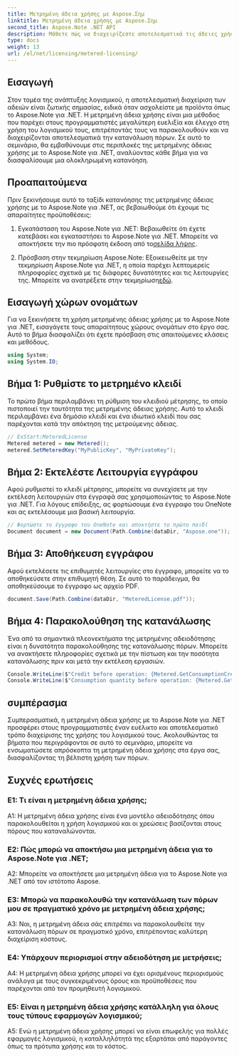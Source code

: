 ```yaml
---
title: Μετρημένη άδεια χρήσης με Aspose.Σημ
linktitle: Μετρημένη άδεια χρήσης με Aspose.Σημ
second_title: Aspose.Note .NET API
description: Μάθετε πώς να διαχειρίζεστε αποτελεσματικά τις άδειες χρήσης λογισμικού με το Aspose.Note για .NET μέσω μετρημένης άδειας χρήσης. Βελτιστοποιήστε τη χρήση των πόρων και ελέγξτε αποτελεσματικά το κόστος.
type: docs
weight: 13
url: /el/net/licensing/metered-licensing/
---
```

## Εισαγωγή

Στον τομέα της ανάπτυξης λογισμικού, η αποτελεσματική διαχείριση των αδειών είναι ζωτικής σημασίας, ειδικά όταν ασχολείστε με προϊόντα όπως το Aspose.Note για .NET. Η μετρημένη άδεια χρήσης είναι μια μέθοδος που παρέχει στους προγραμματιστές μεγαλύτερη ευελιξία και έλεγχο στη χρήση του λογισμικού τους, επιτρέποντάς τους να παρακολουθούν και να διαχειρίζονται αποτελεσματικά την κατανάλωση πόρων. Σε αυτό το σεμινάριο, θα εμβαθύνουμε στις περιπλοκές της μετρημένης άδειας χρήσης με το Aspose.Note για .NET, αναλύοντας κάθε βήμα για να διασφαλίσουμε μια ολοκληρωμένη κατανόηση.

## Προαπαιτούμενα

Πριν ξεκινήσουμε αυτό το ταξίδι κατανόησης της μετρημένης άδειας χρήσης με το Aspose.Note για .NET, ας βεβαιωθούμε ότι έχουμε τις απαραίτητες προϋποθέσεις:

1.  Εγκατάσταση του Aspose.Note για .NET: Βεβαιωθείτε ότι έχετε κατεβάσει και εγκαταστήσει το Aspose.Note για .NET. Μπορείτε να αποκτήσετε την πιο πρόσφατη έκδοση από το[σελίδα λήψης](https://releases.aspose.com/note/net/).

2.  Πρόσβαση στην τεκμηρίωση Aspose.Note: Εξοικειωθείτε με την τεκμηρίωση Aspose.Note για .NET, η οποία παρέχει λεπτομερείς πληροφορίες σχετικά με τις διάφορες δυνατότητες και τις λειτουργίες της. Μπορείτε να ανατρέξετε στην τεκμηρίωση[εδώ](https://reference.aspose.com/note/net/).

## Εισαγωγή χώρων ονομάτων

Για να ξεκινήσετε τη χρήση μετρημένης άδειας χρήσης με το Aspose.Note για .NET, εισαγάγετε τους απαραίτητους χώρους ονομάτων στο έργο σας. Αυτό το βήμα διασφαλίζει ότι έχετε πρόσβαση στις απαιτούμενες κλάσεις και μεθόδους.

```csharp
using System;
using System.IO;
```

## Βήμα 1: Ρυθμίστε το μετρημένο κλειδί

Το πρώτο βήμα περιλαμβάνει τη ρύθμιση του κλειδιού μέτρησης, το οποίο πιστοποιεί την ταυτότητα της μετρημένης άδειας χρήσης. Αυτό το κλειδί περιλαμβάνει ένα δημόσιο κλειδί και ένα ιδιωτικό κλειδί που σας παρέχονται κατά την απόκτηση της μετρούμενης άδειας.

```csharp
// ExStart:MeteredLicense
Metered metered = new Metered();
metered.SetMeteredKey("MyPublicKey", "MyPrivateKey");
```

## Βήμα 2: Εκτελέστε Λειτουργία εγγράφου

Αφού ρυθμιστεί το κλειδί μέτρησης, μπορείτε να συνεχίσετε με την εκτέλεση λειτουργιών στα έγγραφά σας χρησιμοποιώντας το Aspose.Note για .NET. Για λόγους επίδειξης, ας φορτώσουμε ένα έγγραφο του OneNote και ας εκτελέσουμε μια βασική λειτουργία.

```csharp
// Φορτώστε το έγγραφο του OneNote και αποκτήστε το πρώτο παιδί
Document document = new Document(Path.Combine(dataDir, "Aspose.one"));
```

## Βήμα 3: Αποθήκευση εγγράφου

Αφού εκτελέσετε τις επιθυμητές λειτουργίες στο έγγραφο, μπορείτε να το αποθηκεύσετε στην επιθυμητή θέση. Σε αυτό το παράδειγμα, θα αποθηκεύσουμε το έγγραφο ως αρχείο PDF.

```csharp
document.Save(Path.Combine(dataDir, "MeteredLicense.pdf"));
```

## Βήμα 4: Παρακολούθηση της κατανάλωσης

Ένα από τα σημαντικά πλεονεκτήματα της μετρημένης αδειοδότησης είναι η δυνατότητα παρακολούθησης της κατανάλωσης πόρων. Μπορείτε να ανακτήσετε πληροφορίες σχετικά με την πίστωση και την ποσότητα κατανάλωσης πριν και μετά την εκτέλεση εργασιών.

```csharp
Console.WriteLine($"Credit before operation: {Metered.GetConsumptionCredit():F2}");
Console.WriteLine($"Consumption quantity before operation: {Metered.GetConsumptionQuantity():F2}");
```

## συμπέρασμα

Συμπερασματικά, η μετρημένη άδεια χρήσης με το Aspose.Note για .NET προσφέρει στους προγραμματιστές έναν ευέλικτο και αποτελεσματικό τρόπο διαχείρισης της χρήσης του λογισμικού τους. Ακολουθώντας τα βήματα που περιγράφονται σε αυτό το σεμινάριο, μπορείτε να ενσωματώσετε απρόσκοπτα τη μετρημένη άδεια χρήσης στα έργα σας, διασφαλίζοντας τη βέλτιστη χρήση των πόρων.

## Συχνές ερωτήσεις

### Ε1: Τι είναι η μετρημένη άδεια χρήσης;

A1: Η μετρημένη άδεια χρήσης είναι ένα μοντέλο αδειοδότησης όπου παρακολουθείται η χρήση λογισμικού και οι χρεώσεις βασίζονται στους πόρους που καταναλώνονται.

### Ε2: Πώς μπορώ να αποκτήσω μια μετρημένη άδεια για το Aspose.Note για .NET;

A2: Μπορείτε να αποκτήσετε μια μετρημένη άδεια για το Aspose.Note για .NET από τον ιστότοπο Aspose.

### Ε3: Μπορώ να παρακολουθώ την κατανάλωση των πόρων μου σε πραγματικό χρόνο με μετρημένη άδεια χρήσης;

A3: Ναι, η μετρημένη άδεια σάς επιτρέπει να παρακολουθείτε την κατανάλωση πόρων σε πραγματικό χρόνο, επιτρέποντας καλύτερη διαχείριση κόστους.

### Ε4: Υπάρχουν περιορισμοί στην αδειοδότηση με μετρήσεις;

A4: Η μετρημένη άδεια χρήσης μπορεί να έχει ορισμένους περιορισμούς ανάλογα με τους συγκεκριμένους όρους και προϋποθέσεις που παρέχονται από τον προμηθευτή λογισμικού.

### Ε5: Είναι η μετρημένη άδεια χρήσης κατάλληλη για όλους τους τύπους εφαρμογών λογισμικού;

A5: Ενώ η μετρημένη άδεια χρήσης μπορεί να είναι επωφελής για πολλές εφαρμογές λογισμικού, η καταλληλότητά της εξαρτάται από παράγοντες όπως τα πρότυπα χρήσης και το κόστος.